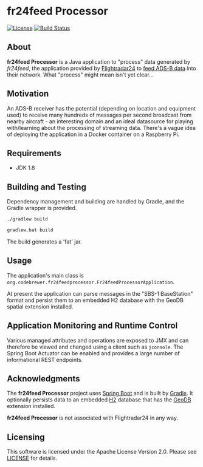 # fr24feed Processor

[![License](https://img.shields.io/badge/License-Apache%202.0-blue.svg)](LICENSE)
[![Build Status](https://api.travis-ci.org/codebrewer/fr24feed-processor.svg?branch=develop)](http://travis-ci.org/codebrewer/fr24feed-processor)

## About

**fr24feed Processor** is a Java application to "process" data generated by *fr24feed*, the application provided by
[Flightradar24](https://www.flightradar24.com) to [feed ADS-B data](https://www.flightradar24.com/build-your-own) into
their network. What "process" might mean isn't yet clear...

## Motivation

An ADS-B receiver has the potential (depending on location and equipment used) to receive many hundreds of messages per
second broadcast from nearby aircraft - an interesting domain and an ideal datasource for playing with/learning about
the processing of streaming data. There's a vague idea of deploying the application in a Docker container on a Raspberry
Pi.

## Requirements

* JDK 1.8

## Building and Testing

Dependency management and building are handled by Gradle, and the Gradle wrapper is provided.

```bash
./gradlew build
```

```bat
gradlew.bat build
```

The build generates a 'fat' jar.

## Usage

The application's main class is `org.codebrewer.fr24feedprocessor.Fr24feedProcessorApplication`.

At present the application can parse messages in the "SBS-1 BaseStation" format and persist them to an embedded H2
database with the GeoDB spatial extension installed.

## Application Monitoring and Runtime Control

Various managed attributes and operations are exposed to JMX and can therefore be viewed and changed using a client such
as `jconsole`. The Spring Boot Actuator can be enabled and provides a large number of informational REST endpoints.

## Acknowledgments

The **fr24feed Processor** project uses [Spring Boot](https://projects.spring.io/spring-boot/) and is built by
[Gradle](https://gradle.org). It optionally persists data to an embedded [H2](https://www.h2database.com/html/main.html)
database that has the [GeoDB](https://github.com/jdeolive/geodb) extension installed.

**fr24feed Processor** is not associated with Flightradar24 in any way.

## Licensing

This software is licensed under the Apache License Version 2.0. Please see [LICENSE](LICENSE) for details.
